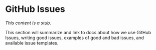 # GitHub Issues

_This content is a stub._

This section will summarize and link to docs about how we use GitHub Issues, writing good issues, examples of good and bad issues, and available issue templates.
